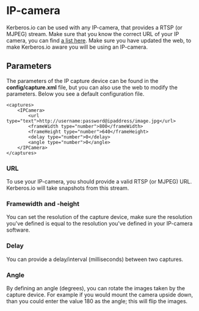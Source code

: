 # IP-camera

Kerberos.io can be used with any IP-camera, that provides a RTSP (or MJPEG) stream. Make sure that you know the correct URL of your IP camera, you can find [a list here](http://www.ispyconnect.com/sources.aspx). Make sure you have updated the web, to make Kerberos.io aware you will be using an IP-camera.

## Parameters

The parameters of the IP capture device can be found in the **config/capture.xml** file, but you can also use the web to modify the parameters. Below you see a default configuration file.

	<captures>
		<IPCamera>
            <url type="text">http://username:password@ipaddress/image.jpg</url>
            <frameWidth type="number">800</frameWidth>
            <frameHeight type="number">640</frameHeight>
            <delay type="number">0</delay>
            <angle type="number">0</angle>
        </IPCamera>
	</captures>

### URL

To use your IP-camera, you should provide a valid RTSP (or MJPEG) URL. Kerberos.io will take snapshots from this stream.

### Framewidth and -height

You can set the resolution of the capture device, make sure the resolution you've defined is equal to the resolution you've defined in your IP-camera software.

### Delay

You can provide a delay/interval (milliseconds) between two captures.

### Angle

By defining an angle (degrees), you can rotate the images taken by the capture device. For example if you would mount the camera upside down, than you could enter the value 180 as the angle; this will flip the images.

